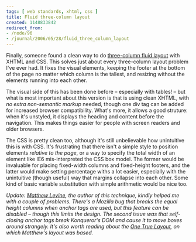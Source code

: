 ```yaml
---
tags: [ web standards, xhtml, css ]
title: Fluid three-column layout
created: 1148833842
redirect_from:
- /node/96
- /journal/2006/05/28/fluid_three_column_layout
---
```

Finally, someone found a clean way to do [three-column fluid
layout](http://www.alistapart.com/articles/holygrail) with XHTML and CSS. This
solves just about every three-column layout problem I've ever had. It fixes the
visual elements, keeping the footer at the bottom of the page no matter which
column is the tallest, and resizing without the elements running into each
other.<!--break-->

The visual side of this has been done before &ndash; especially with tables!
&ndash; but what is most important about this version is that is using clean
XHTML, with _no extra non-semantic markup_ needed, though one div tag can be
added for increased browser compatibility. What's more, it allows a good
struture: when it's unstyled, it displays the heading and content before the
navigation. This makes things easier for people with screen readers and older
browsers.

The CSS is pretty clean too, although it's still unbelievable how unintuitive
this is with CSS. It's frustrating that there isn't a simple style to position
elements _relative to the page_, or a way to specify the total width of an
element like IE6 mis-interpreted the CSS box model. The former would be
invaluable for placing fixed-width columns and fixed-height footers, and the
latter would make setting percentage withs a lot easier, especially with the
unintuitive (though useful) way that margins collapse into each other. Some kind
of basic variable substitution with simple arithmetic would be nice too.

*Update: [Matthew Levine](http://www.infocraft.com), the author of this
technique, kindly helped me with a couple of problems. There's a Mozilla bug
that breaks the equal height columns when anchor tags are used, but this feature
can be disabled &ndash; though this limits the design. The second issue was that
self-closing anchor tags break Konqueror's DOM and cause it to move boxes around
strangely. It's also worth reading about the [One True
Layout](http://positioniseverything.net/articles/onetruelayout), on which
Matthew's layout was based.*
